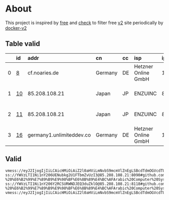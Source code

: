 
# About

This project is inspired by [free](https://github.com/freefq/free) and [check](https://github.com/yeahwu/check) to filter free [v2](https://github.com/v2fly/v2ray-core) site periodically by [docker-v2](https://hub.docker.com/r/v2ray/official)

    

## Table valid
|    | id                   | addr                     | cn      | cc   | isp                 | ip              | chatgpt          |
|---:|:---------------------|:-------------------------|:--------|:-----|:--------------------|:----------------|:-----------------|
|  0 | [8](config/8.json)   | cf.noaries.de            | Germany | DE   | Hetzner Online GmbH | 116.202.230.160 | Yes (Region: DE) |
|  1 | [10](config/10.json) | 85.208.108.21            | Japan   | JP   | ENZUINC             | 85.208.108.18   | Yes (Region: JP) |
|  2 | [11](config/11.json) | 85.208.108.21            | Japan   | JP   | ENZUINC             | 85.208.108.18   | Yes (Region: JP) |
|  3 | [16](config/16.json) | germany1.unlimiteddev.co | Germany | DE   | Hetzner Online GmbH | 116.202.230.160 | Yes (Region: DE) |

## Valid
```
vmess://eyJ2IjogIjIiLCAicHMiOiAiZ2l0aHViLmNvbS9mcmVlZnEgLSBcdTdmOGVcdTU2ZmRDbG91ZEZsYXJlXHU4MjgyXHU3MGI5IDgiLCAiYWRkIjogImNmLm5vYXJpZXMuZGUiLCAicG9ydCI6ICI4MDgwIiwgImlkIjogImEwZjE1M2Q4LWUzMmYtNDFmMy05YmNkLTA3M2Y1NzllMjI2NCIsICJhaWQiOiAiMCIsICJzY3kiOiAiYXV0byIsICJuZXQiOiAid3MiLCAidHlwZSI6ICJub25lIiwgImhvc3QiOiAiYnV5dm0uY2xvdWRmbGFyZS5xdWVzdCIsICJwYXRoIjogIi9hcmllcz9lZD0yMDQ4IiwgInRscyI6ICIiLCAic25pIjogIiJ9
ss://YWVzLTI1Ni1nY206UENubkg2U1FTbmZvUzI3@85.208.108.21:8090#github.com/freefq%20-%20%E6%B2%99%E7%89%B9%E9%98%BF%E6%8B%89%E4%BC%AFArabic%20Computer%20System%20Co.%2010
ss://YWVzLTI1Ni1nY206Y2RCSURWNDJEQ3duZklO@85.208.108.21:8118#github.com/freefq%20-%20%E6%B2%99%E7%89%B9%E9%98%BF%E6%8B%89%E4%BC%AFArabic%20Computer%20System%20Co.%2011
vmess://eyJ2IjogIjIiLCAicHMiOiAiZ2l0aHViLmNvbS9mcmVlZnEgLSBcdTdmOGVcdTU2ZmRDbG91ZEZsYXJlXHU1MTZjXHU1M2Y4Q0ROXHU4MjgyXHU3MGI5IDE2IiwgImFkZCI6ICJnZXJtYW55MS51bmxpbWl0ZWRkZXYuY28iLCAicG9ydCI6ICI4MCIsICJpZCI6ICI5N2VhNzlhNi02MTVjLTRhZDctODA4My00ZjNiNDljYmU4YTIiLCAiYWlkIjogIjAiLCAic2N5IjogImF1dG8iLCAibmV0IjogIndzIiwgInR5cGUiOiAibm9uZSIsICJob3N0IjogImdlcm1hbnkxLnVubGltaXRlZGRldi5jbyIsICJwYXRoIjogIi8iLCAidGxzIjogIiIsICJzbmkiOiAiIiwgImFscG4iOiAiIn0=
```

